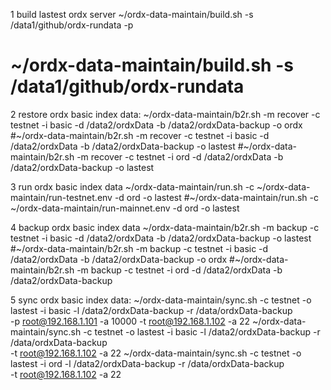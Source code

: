 1 build lastest ordx server
~/ordx-data-maintain/build.sh -s /data1/github/ordx-rundata -p
# ~/ordx-data-maintain/build.sh -s /data1/github/ordx-rundata

2 restore ordx basic index data:
~/ordx-data-maintain/b2r.sh -m recover -c testnet -i basic -d /data2/ordxData -b /data2/ordxData-backup -o ordx
#~/ordx-data-maintain/b2r.sh -m recover -c testnet -i basic -d /data2/ordxData -b /data2/ordxData-backup -o lastest
#~/ordx-data-maintain/b2r.sh -m recover -c testnet -i ord -d /data2/ordxData -b /data2/ordxData-backup -o lastest

3 run ordx basic index data
~/ordx-data-maintain/run.sh -c ~/ordx-data-maintain/run-testnet.env -d ord -o lastest
#~/ordx-data-maintain/run.sh -c ~/ordx-data-maintain/run-mainnet.env -d ord -o lastest

4 backup ordx basic index data
~/ordx-data-maintain/b2r.sh -m backup -c testnet -i basic -d /data2/ordxData -b /data2/ordxData-backup -o lastest
#~/ordx-data-maintain/b2r.sh -m backup -c testnet -i basic -d /data2/ordxData -b /data2/ordxData-backup -o ordx
#~/ordx-data-maintain/b2r.sh -m backup -c testnet -i ord -d /data2/ordxData -b /data2/ordxData-backup

5 sync ordx basic index data:
~/ordx-data-maintain/sync.sh -c testnet -o lastest -i basic -l /data2/ordxData-backup -r /data/ordxData-backup \
-p root@192.168.1.101 -a 10000 -t root@192.168.1.102 -a 22
~/ordx-data-maintain/sync.sh -c testnet -o lastest -i basic -l /data2/ordxData-backup -r /data/ordxData-backup \
-t root@192.168.1.102 -a 22
~/ordx-data-maintain/sync.sh -c testnet -o lastest -i ord -l /data2/ordxData-backup -r /data/ordxData-backup \
-t root@192.168.1.102 -a 22